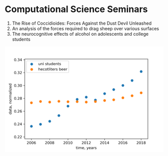 # Computational Science Seminars
1. The Rise of Coccidioides: Forces Against the Dust Devil Unleashed
2. An analysis of the forces required to drag sheep over various surfaces
3. The neurocognitive effects of alcohol on adolescents and college students

![plot](https://github.com/KasSanderink/CS_Assignment/blob/master/my_plot.png)

